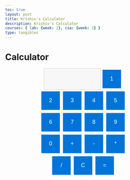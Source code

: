 ```yaml
---
toc: true
layout: post
title: Krishiv's Calculator
description: Krishiv's Calculator
courses: { lab: {week: 2}, csa: {week: 2} }
type: tangibles
---
```


<html>
<head>
    <h1>Calculator</h1>
</head>
<body>
    <div id="calculator">
        <input type="text" id="display" disabled><!-- THis sets the button as text and id is to identify specific parameters, disable is used so you cant type in the calculator by text -->
        <button onclick="setattributes('1')">1</button> <!-- First set the button and call the function append to display, then sets the attribute at 1 and when the button 1 is clicked then the append to display is called, when the button is clicked the set attribute function is called and takes the value/attribute linked to that specific value.  -->
        <button onclick="setattributes('2')">2</button>
        <button onclick="setattributes('3')">3</button>
        <button onclick="setattributes('4')">4</button>
        <button onclick="setattributes('5')">5</button>
        <button onclick="setattributes('6')">6</button>
        <button onclick="setattributes('7')">7</button>
        <button onclick="setattributes('8')">8</button>
        <button onclick="setattributes('9')">9</button>
        <button onclick="setattributes('0')">0</button>
        <button onclick="setattributes('+')">+</button>
         <button onclick="setattributes('-')">-</button>
        <button onclick="setattributes('*')">*</button>
        <button onclick="setattributes('/')">/</button>
        <button onclick="clearDisplay()">C</button> <!-- This is a way to clear, how it works is when this button is clicked the clear display function is called it then sets the value displayed to an empty string clearing any previous inputs, then it gets the value by id and clear all of the attributes from the calculator.  -->
        <button onclick="calculate()">=</button> <!-- This is a single-line HTML comment -->
    </div>
    <script> let displayValue = ""; // This lets the display value == nothing
function setattributes(value) {
    displayValue += value;
    document.getElementById("display").value = displayValue; // display value is the way to keep track of the function so if you input 1+2 it converts to a string and you get "1" "+" "2"
}
function clearDisplay() {
    displayValue = "";// This removes the value that was stored previously from the other time you inputted something. 
    document.getElementById("display").value = "";
}
function calculate() {
    try {
        const result = eval(displayValue); // eval() is a js function for math operation, so when you enter those numbers in this will allow you to get an answer becuase it is set in js, so it evaluates the attributes of the numbers that are inputted. 
        document.getElementById("display").value = result;
        displayValue = result.toString(); // Converts Number into String
    } catch (error) {
        document.getElementById("display").value = "Error";// THis error is used to understand if the values inputted are math expressions and if they arent then it displays - 
        displayValue = ""; //however if the catch goes through and you are able to evaluate the error then it means that an error is not present and the value can be displayed.
    }
}
</script>
 <style>
        #calculator { /* The # Refers to the id of the calculator set in the button to style it  */
            width: 300px;
            margin: 0 auto;
            text-align: center;
            display: flex;/* This is a way to set the buttons in a row */
            flex-wrap: wrap; /* This is to rap around if the size is too big */
            justify-content: center;
        }
        #calculator button {
            width: 60px;
            height: 60px;
            margin: 5px;
            background-color:  #0074D9; 
            border: none;
            color: white;
            font-size: 18px;
        }
        #calculator button:hover {
            background-color: #45a049; 
        }
    </style>
</body>
</html>





